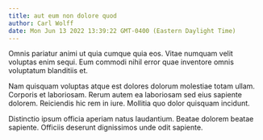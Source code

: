 ```yaml
---
title: aut eum non dolore quod
author: Carl Wolff
date: Mon Jun 13 2022 13:39:22 GMT-0400 (Eastern Daylight Time)
---
```

Omnis pariatur animi ut quia cumque quia eos. Vitae numquam velit voluptas enim sequi. Eum commodi nihil error quae inventore omnis voluptatum blanditiis et.

 Nam quisquam voluptas atque est dolores dolorum molestiae totam ullam. Corporis et laboriosam. Rerum autem ea laboriosam sed eius sapiente dolorem. Reiciendis hic rem in iure. Mollitia quo dolor quisquam incidunt.

 Distinctio ipsum officia aperiam natus laudantium. Beatae dolorem beatae sapiente. Officiis deserunt dignissimos unde odit sapiente.